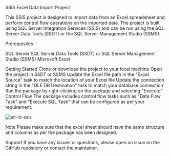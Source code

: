SSIS Excel Data Import Project

This SSIS project is designed to import data from an Excel spreadsheet and perform control flow operations on the imported data. The project is built using SQL Server Integration Services (SSIS) and can be run using the SQL Server Data Tools (SSDT) or the SQL Server Management Studio (SSMS).

Prerequisites

SQL Server
SQL Server Data Tools (SSDT) or SQL Server Management Studio (SSMS)
Microsoft Excel

Getting Started
Clone or download the project to your local machine
Open the project in SSDT or SSMS
Update the Excel file path in the "Excel Source" task to match the location of your Excel file
Update the connection string in the "OLE DB Destination" task to match your database connection
Run the package by right-clicking on the package and selecting "Execute"
Control Flow
The package includes control flow tasks such as "Data Flow Task" and "Execute SQL Task" that can be configured as per your requirement.

![etl-in-ssis](https://github.com/eugeneaondo/ETL-Using-SSIS/assets/51509202/c6639577-c0a8-4075-bbcf-3abf5b9f185a)

Note
Please make sure that the excel sheet should have the same structure and columns as per the package has been designed.

Support
If you have any issues or questions, please open an issue on the GitHub repository or contact the maintainer.
